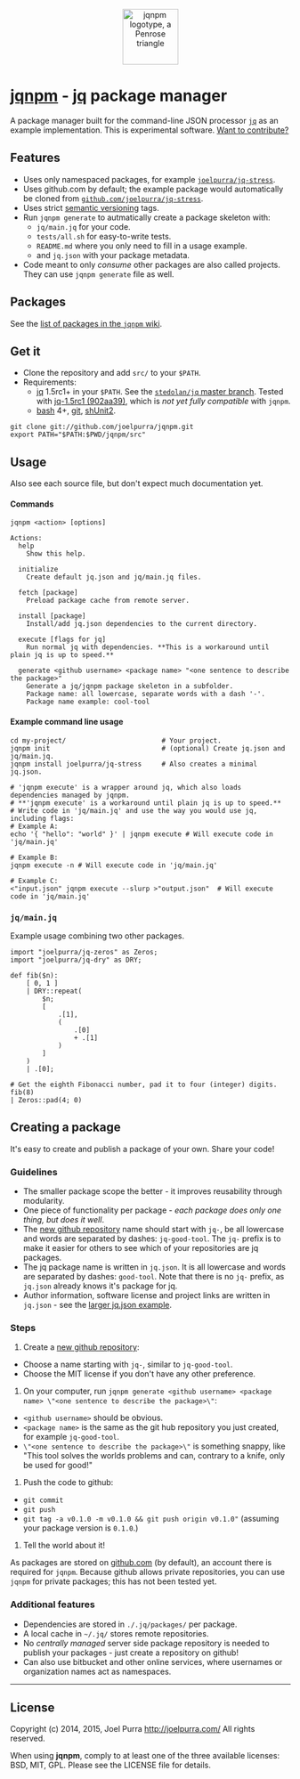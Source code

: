 <p align="center">
  <a href="https://github.com/joelpurra/jqnpm"><img src="https://rawgit.com/joelpurra/jqnpm/master/resources/logotype/penrose-triangle.svg" alt="jqnpm logotype, a Penrose triangle" width="100" border="0" /></a>
</p>

# [jqnpm](https://github.com/joelpurra/jqnpm) - [jq](https://stedolan.github.io/jq/) package manager

A package manager built for the command-line JSON processor [`jq`](https://stedolan.github.io/jq/) as an example implementation. This is experimental software. [Want to contribute?](https://github.com/joelpurra/jqnpm/blob/master/CONTRIBUTE.md)


## Features

- Uses only namespaced packages, for example [`joelpurra/jq-stress`](https://github.com/joelpurra/jq-stress).
- Uses github.com by default; the example package would automatically be cloned from [`github.com/joelpurra/jq-stress`](https://github.com/joelpurra/jq-stress).
- Uses strict [semantic versioning](http://semver.org/) tags.
- Run `jqnpm generate` to autmatically create a package skeleton with:
  - `jq/main.jq` for your code.
  - `tests/all.sh` for easy-to-write tests.
  - `README.md` where you only need to fill in a usage example.
  - and `jq.json` with your package metadata.
- Code meant to only *consume* other packages are also called projects. They can use `jqnpm generate` file as well.



## Packages

See the [list of packages in the `jqnpm` wiki](https://github.com/joelpurra/jqnpm/wiki).



## Get it

- Clone the repository and add `src/` to your `$PATH`.
- Requirements:
  - [jq](https://stedolan.github.io/jq/) 1.5rc1+ in your `$PATH`. See the [`stedolan/jq` master branch](https://github.com/stedolan/jq/). Tested with [jq-1.5rc1 (902aa39)](https://github.com/stedolan/jq/releases/tag/jq-1.5rc1), which is *not yet fully compatible* with `jqnpm`.
  - [bash](https://www.gnu.org/software/bash/) 4+, [git](http://git-scm.com/), [shUnit2](https://code.google.com/p/shunit2/).

```
git clone git://github.com/joelpurra/jqnpm.git
export PATH="$PATH:$PWD/jqnpm/src"
```



## Usage

Also see each source file, but don't expect much documentation yet.

#### Commands


```text
jqnpm <action> [options]

Actions:
  help
    Show this help.

  initialize
    Create default jq.json and jq/main.jq files.

  fetch [package]
    Preload package cache from remote server.

  install [package]
    Install/add jq.json dependencies to the current directory.

  execute [flags for jq]
    Run normal jq with dependencies. **This is a workaround until plain jq is up to speed.**

  generate <github username> <package name> "<one sentence to describe the package>"
    Generate a jq/jqnpm package skeleton in a subfolder.
    Package name: all lowercase, separate words with a dash '-'.
    Package name example: cool-tool
```


#### Example command line usage

```shell
cd my-project/                        # Your project.
jqnpm init                            # (optional) Create jq.json and jq/main.jq.
jqnpm install joelpurra/jq-stress     # Also creates a minimal jq.json.

# 'jqnpm execute' is a wrapper around jq, which also loads dependencies managed by jqnpm.
# **'jqnpm execute' is a workaround until plain jq is up to speed.**
# Write code in 'jq/main.jq' and use the way you would use jq, including flags:
# Example A:
echo '{ "hello": "world" }' | jqnpm execute # Will execute code in 'jq/main.jq'

# Example B:
jqnpm execute -n # Will execute code in 'jq/main.jq'

# Example C:
<"input.json" jqnpm execute --slurp >"output.json"  # Will execute code in 'jq/main.jq'
```


### `jq/main.jq`

Example usage combining two other packages.

```jq
import "joelpurra/jq-zeros" as Zeros;
import "joelpurra/jq-dry" as DRY;

def fib($n):
    [ 0, 1 ]
    | DRY::repeat(
        $n;
        [
            .[1],
            (
                .[0]
                + .[1]
            )
        ]
    )
    | .[0];

# Get the eighth Fibonacci number, pad it to four (integer) digits.
fib(8)
| Zeros::pad(4; 0)
```



## Creating a package

It's easy to create and publish a package of your own. Share your code!


### Guidelines

- The smaller package scope the better - it improves reusability through modularity.
- One piece of functionality per package - *each package does only one thing, but does it well*.
- The [new github repository](https://github.com/new) name should start with `jq-`, be all lowercase and words are separated by dashes: `jq-good-tool`. The `jq-` prefix is to make it easier for others to see which of your repositories are jq packages.
- The jq package name is written in `jq.json`. It is all lowercase and words are separated by dashes: `good-tool`. Note that there is no `jq-` prefix, as `jq.json` already knows it's package for jq.
- Author information, software license and project links are written in `jq.json` - see the [larger jq.json example](https://github.com/joelpurra/jqnpm/blob/master/BUILDING.md#larger-jqjson-example).


### Steps


1. Create a [new github repository](https://github.com/new):
  - Choose a name starting with `jq-`, similar to `jq-good-tool`.
  - Choose the MIT license if you don't have any other preference.
1. On your computer, run `jqnpm generate <github username> <package name> \"<one sentence to describe the package>\"`:
  - `<github username>` should be obvious.
  - `<package name>` is the same as the git hub repository you just created, for example `jq-good-tool`.
  - `\"<one sentence to describe the package>\"` is something snappy, like "This tool solves the worlds problems and can, contrary to a knife, only be used for good!"
1. Push the code to github:
  - `git commit`
  - `git push`
  - `git tag -a v0.1.0 -m v0.1.0 && git push origin v0.1.0"` (assuming your package version is `0.1.0`.)
1. Tell the world about it!


As packages are stored on [github.com](https://github.com/) (by default), an account there is required for `jqnpm`. Because github allows private repositories, you can use `jqnpm` for private packages; this has not been tested yet.



### Additional features

- Dependencies are stored in `./.jq/packages/` per package.
- A local cache in `~/.jq/` stores remote repositories.
- No *centrally managed* server side package repository is needed to publish your packages - just create a repository on github!
- Can also use bitbucket and other online services, where usernames or organization names act as namespaces.



---

## License
Copyright (c) 2014, 2015, Joel Purra <http://joelpurra.com/>
All rights reserved.

When using **jqnpm**, comply to at least one of the three available licenses: BSD, MIT, GPL.
Please see the LICENSE file for details.



